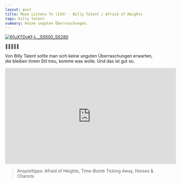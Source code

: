```yaml
---
layout: post
title: Maze Listens To (155) - Billy Talent / Afraid of Heights
tags: billy talent
summary: Keine unguten Überraschungen.
---
```


[![61uXTDvKf-L._SS500_SS280](/uploads/2016/08/61uXTDvKf-L._SS500_SS280.jpg)](https://itun.es/at/Gh5g)

🤘🤘🤘🤘🤘

Von Billy Talent sollte man sich keine unguten Überraschungen erwarten, die bleiben ihrem Stil treu, komme was wolle. Und das ist gut so.

<div class="embed-container">
<iframe width="560" height="315" src="https://www.youtube.com/embed/RMrq9SAF8Z8" frameborder="0" allow="autoplay; encrypted-media" allowfullscreen></iframe>
</div>

> Anspieltipps: Afraid of Heights, Time-Bomb Ticking Away, Horses & Chariots
